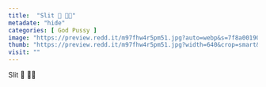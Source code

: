 ```yaml
---
title:  "Slit 🔪 🍒💋"
metadate: "hide"
categories: [ God Pussy ]
image: "https://preview.redd.it/m97fhw4r5pm51.jpg?auto=webp&s=7f8a001900b8326324c6c74a1248e405290a10d5"
thumb: "https://preview.redd.it/m97fhw4r5pm51.jpg?width=640&crop=smart&auto=webp&s=2d548791493496d1d2eb08f76fca75ae0480a565"
visit: ""
---
```

Slit 🔪 🍒💋
